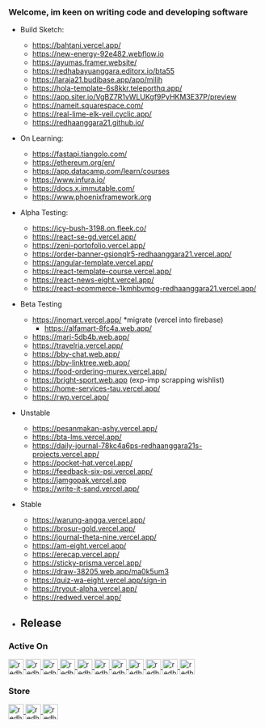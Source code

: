 ### Welcome, im keen on writing code and developing software

- Build Sketch: 
	- https://bahtani.vercel.app/ 
	- https://new-energy-92e482.webflow.io
	- https://ayumas.framer.website/
	- https://redhabayuanggara.editorx.io/bta55
	- https://laraja21.budibase.app/app/milih
	- https://hola-template-6s8kkr.teleporthq.app/
	- https://app.siter.io/VgBZ7R1vWLUKgf9PyHKM3E37P/preview
	- https://nameit.squarespace.com/
	- https://real-lime-elk-veil.cyclic.app/
	- https://redhaanggara21.github.io/

- On Learning:
	- https://fastapi.tiangolo.com/
	- https://ethereum.org/en/
	- https://app.datacamp.com/learn/courses
	- https://www.infura.io/
	- https://docs.x.immutable.com/
   	- https://www.phoenixframework.org

- Alpha Testing:
	- https://icy-bush-3198.on.fleek.co/
	- https://react-se-gd.vercel.app/
	- https://zeni-portofolio.vercel.app/
	- https://order-banner-gsionqlr5-redhaanggara21.vercel.app/
	- https://angular-template.vercel.app/
	- https://react-template-course.vercel.app/
 	- https://react-news-eight.vercel.app/
  	- https://react-ecommerce-1kmhbvmog-redhaanggara21.vercel.app/

- Beta Testing
     - https://inomart.vercel.app/ *migrate (vercel into firebase)
    	- https://alfamart-8fc4a.web.app/
     - https://mari-5db4b.web.app/
     - https://travelria.vercel.app/
     - https://bby-chat.web.app/
     - https://bby-linktree.web.app/
     - https://food-ordering-murex.vercel.app/
     - https://bright-sport.web.app (exp-imp scrapping wishlist)
     - https://home-services-tau.vercel.app/
     - https://rwp.vercel.app/
- Unstable
     - https://pesanmakan-ashy.vercel.app/
     - https://bta-lms.vercel.app/
     - https://daily-journal-78kc4a6ps-redhaanggara21s-projects.vercel.app/
     - https://pocket-hat.vercel.app/
     - https://feedback-six-psi.vercel.app/
     - https://jamgopak.vercel.app
     - https://write-it-sand.vercel.app/
 
- Stable
     - https://warung-angga.vercel.app/
     - https://brosur-gold.vercel.app/
     - https://journal-theta-nine.vercel.app/
     - https://am-eight.vercel.app/
     - https://erecap.vercel.app/
     - https://sticky-prisma.vercel.app/
     - https://draw-38205.web.app/ma0k5um3
     - https://quiz-wa-eight.vercel.app/sign-in
     - https://tryout-alpha.vercel.app/
     - https://redwed.vercel.app/
 
 - Release
 	-  	
	
<h3 align="left">Active On</h3>
<p align="left">

  <a href="https://www.linkedin.com/in/redha-bayu-anggara-55a219b9/" target="_blank">
    <img align="center" 
         src="https://user-images.githubusercontent.com/19183619/212618156-f7ebbdb0-4ede-4f40-9f50-8d3752d6e232.png" 
         alt="redha-bayu-anggara" 
         height="30" 
         width="30" />
  </a>
  

  <a href="https://medium.com/@redhabayuanggara" target="_blank">
    <img align="center" 
         src="https://img.icons8.com/color-glass/48/null/medium-logo.png" 
         alt="redha-bayu-anggara" 
         height="30" 
         width="30" />
  </a>
  
 <a href="https://dev.to/redhabayuanggara" target="_blank">
    <img align="center" 
         src="https://img.icons8.com/windows/256/null/dev.png" 
         alt="redha-bayu-anggara" 
         height="30" 
         width="30" />
  </a>
 
  <a href="https://www.instagram.com/rwpservices/" target="_blank">
    <img align="center" 
         src="https://user-images.githubusercontent.com/19183619/212617850-ba0b6613-01ac-41c9-9739-dde185933d9c.png" 
         alt="redha-bayu-anggara" 
         height="30" 
         width="30" />
  </a>
  
  <a href="https://twitter.com/redhaanggara" target="_blank">
    <img align="center" 
         src="https://user-images.githubusercontent.com/19183619/212617531-5d5bbfe1-21f3-4d49-92e0-7123c637873e.png"
         alt="redha-bayu-anggara"
         height="30"
         width="30" />
  </a>
  
  
  <a href="https://www.youtube.com/channel/UChGOfZQd0xqy18pnUrk7cxw" target="_blank">
    <img align="center" 
         src="https://user-images.githubusercontent.com/19183619/212617433-a7020918-0777-4f58-98a3-9a504f70d256.png" 
         alt="redha-bayu-anggara" 
         height="30" 
         width="30" />
  </a>
  
  <a href="https://www.twitch.tv/redhaanggara" target="_blank">
    <img align="center" 
         src="https://user-images.githubusercontent.com/19183619/212617297-248b0035-532e-417e-88f4-e7759a095b16.png" 
         alt="redha-bayu-anggara" 
         height="30" 
         width="30"/>
  </a>
      
  <a href="https://www.facebook.com/redha.anggara" target="_blank">
    <img align="center" 
         src="https://img.icons8.com/color/96/null/facebook-new.png" 
         alt="redha-bayu-anggara" 
         height="30" 
         width="30"/>
  </a>
	
  <a href="https://id.pinterest.com/redhabayuanggara/" target="_blank">
    <img align="center" 
         src="https://img.icons8.com/color/144/null/pinterest--v1.png" 
         alt="redha-bayu-anggara" 
         height="30" 
         width="30"/>
  </a>
	
  <a href="https://www.tiktok.com/@redhabayuanggara" target="_blank">
    <img align="center" 
         src="https://img.icons8.com/ios-filled/100/null/tiktok--v1.png" 
         alt="redha-bayu-anggara" 
         height="30" 
         width="30"/>
  </a>

   <a href="https://redhabayuanggara.hashnode.dev/how-to-test-your-expressjs-and-mongoose-apps-with-jest-and-supertest" target="_blank">
    <img align="center" 
         src="https://w7.pngwing.com/pngs/967/518/png-transparent-hashnode-logo-thumbnail-tech-companies-thumbnail.png" 
         alt="redha-bayu-anggara" 
         height="30" 
         width="30"/>
  </a>

</p>

<h3 align="left">Store</h3>
<p align="left">
	<a href="https://apps.apple.com/bm/developer/redpo-digital/id828821125" target="_blank">
	    <img align="center" 
		 src="https://user-images.githubusercontent.com/19183619/214553968-7a5cb8e6-2c58-40b9-9e08-047e5a0f81dd.png" 
		 alt="redha-bayu-anggara" 
		 height="30" 
		 width="30"/>
	</a>
	<a href="https://play.google.com/store/apps/developer?id=palembang-digital-society" target="_blank">
	    <img align="center" 
		 src="https://user-images.githubusercontent.com/19183619/214553770-2269c0cf-4c00-41a4-a2e0-38f8cbb5ab07.png" 
		 alt="redha-bayu-anggara" 
		 height="30" 
		 width="30"/>
	</a>
	<a href="https://codecanyon.net/user/redhabayuanggara" target="_blank">
	    <img align="center" 
		 src="https://i.ibb.co/6PcBMCv/download-1.png" 
		 alt="redha-bayu-anggara" 
		 height="30" 
		 width="30"/>
	</a>
</p>
